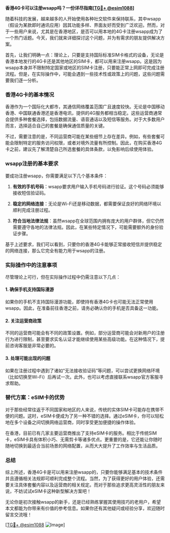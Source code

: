 **香港4G卡可以注册wsapp吗？一份详尽指南[[TG💪+ @esim1088](https://t.me/s/esim1088)]**

随着科技的发展，越来越多的人开始使用各种社交软件来保持联系，其中wsapp（假设为某款即时通讯应用）因其功能多样、界面友好而受到广泛欢迎。然而，对于一些用户来说，尤其是在香港地区，是否可以用本地的4G卡注册wsapp成为了一个热门话题。今天，我们就来详细探讨这个问题，并为有需求的朋友提供解决方案。

首先，让我们明确一点：理论上，只要是支持国际标准SIM卡格式的设备，无论是香港本地发行的4G卡还是其他地区的SIM卡，都可以用来注册wsapp。这是因为wsapp本身并不限制特定国家或地区的SIM卡注册，只要能正常上网即可完成注册流程。但是，在实际操作中，可能会遇到一些技术性或政策上的问题，这些问题需要我们逐一分析。

### 香港4G卡的基本情况

香港作为一个国际化大都市，其通信网络覆盖范围广且速度较快。无论是中国移动香港、中国联通香港还是香港电讯，提供的4G服务都相当稳定。这些运营商通常会提供多种套餐选择，包括数据流量、语音通话以及短信等服务。对于大多数用户而言，选择适合自己的套餐是确保通信质量的关键。

不过，需要注意的是，不同运营商可能在某些细节上存在差异。例如，有些套餐可能会限制特定的服务访问权限，或者对境外流量有所控制。因此，在购买香港4G卡之前，建议先了解清楚自己所选套餐的具体条款，以免影响后续使用体验。

### wsapp注册的基本要求

要成功注册wsapp，你需要满足以下几个基本条件：

1. **有效的手机号码**：wsapp要求用户输入手机号码进行验证。这个号码必须能够接收短信验证码。
   
2. **稳定的网络连接**：无论是Wi-Fi还是移动数据，都需要保证良好的网络环境以顺利完成注册过程。

3. **符合当地法律法规**：虽然wsapp在全球范围内拥有庞大的用户群体，但它仍然需要遵守各地的法律法规。因此，在某些特定情况下，可能需要额外的身份验证步骤。

基于上述要求，我们可以看到，只要你的香港4G卡能够正常接收短信并提供稳定的网络连接，那么它完全有能力用于wsapp的注册。

### 实际操作中的注意事项

尽管理论上可行，但在实际操作过程中仍需注意以下几点：

#### 1. 确保手机支持国际漫游
如果你的手机不支持国际漫游功能，即使持有香港4G卡也可能无法正常使用wsapp。因此，在准备前往香港之前，请务必确认你的手机是否具备这一功能。

#### 2. 关注运营商政策
不同的运营商可能会有不同的政策设置。例如，部分运营商可能会对新用户的注册行为进行限制，甚至要求实名认证才能继续使用某些高级功能。在这种情况下，提前咨询客服是非常必要的。

#### 3. 处理可能出现的问题
如果在注册过程中遇到了诸如“无法接收验证码”等问题，可以尝试更换网络环境（比如切换至Wi-Fi）后再试一次。此外，也可以考虑直接联系wsapp官方客服寻求帮助。

### 替代方案：eSIM卡的优势

对于那些经常往返于不同国家和地区的人来说，传统的实体SIM卡可能存在携带不便的问题。这时，eSIM卡便成为了另一种不错的选择。通过eSIM卡，你可以轻松地在多个设备之间切换网络运营商，同时享受更加便捷的操作体验。

在香港，目前已有几家主要运营商推出了支持eSIM卡的服务。相比于传统SIM卡，eSIM卡具有体积小巧、无需剪卡等诸多优点。更重要的是，它还能让你随时随地切换到最适合当前场景的网络配置，从而大大提升了工作效率与生活品质。

### 总结

综上所述，香港4G卡是可以用来注册wsapp的，只要你能够满足基本的技术条件并且遵循相关法规即可顺利完成整个流程。当然，为了获得更好的用户体验，还需要关注具体套餐内容以及运营商的相关规定。而对于那些追求更高灵活性的朋友来说，不妨试试eSIM卡这种新型解决方案吧！

无论你是初次接触wsapp的新手，还是已经熟练掌握其使用技巧的老用户，希望本文都能为你带来有价值的参考信息。如果你还有其他疑问或经验分享，欢迎随时留言交流哦！

[[TG💪+ @esim1088](https://t.me/s/esim1088) ![Image](https://i.postimg.cc/4NQfJmqS/Snipaste-2025-05-13-00-14-12.png)]